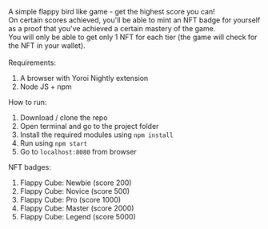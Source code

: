 A simple flappy bird like game - get the highest score you can!<br>
On certain scores achieved, you'll be able to mint an NFT badge for yourself as a proof that you've achieved a certain mastery of the game.<br>
You will only be able to get only 1 NFT for each tier (the game will check for the NFT in your wallet).<br>
<br>
Requirements:
1. A browser with Yoroi Nightly extension
2. Node JS + npm

How to run:
1. Download / clone the repo
2. Open terminal and go to the project folder
3. Install the required modules using `npm install`
4. Run using `npm start`
5. Go to `localhost:8080` from browser

NFT badges:
1. Flappy Cube: Newbie (score 200)
2. Flappy Cube: Novice (score 500)
3. Flappy Cube: Pro (score 1000)
4. Flappy Cube: Master (score 2000)
5. Flappy Cube: Legend (score 5000)

